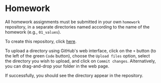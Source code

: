 # Homework

All homework assignments must be submitted in your own `homework`
repository, in a separate directories named according to the name of the
homework (e.g., `01_values`).

To create this repository, click [here][Classroom].

[Classroom]: https://classroom.github.com/a/66Y9VWKv

To upload a directory using GitHub's web interface, click on the `+`
button (to the left of the green `Code` button), choose the
`Upload files` option, select the directory you wish to upload, and
click on `Commit changes`. Alternatively, you can drag-and-drop your
folder in the web page.

If successfully, you should see the directory appear in the repository.
